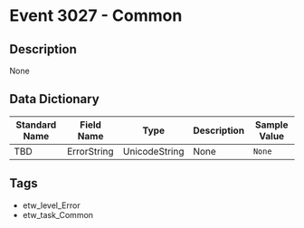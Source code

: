 # Event 3027 - Common

## Description
None

## Data Dictionary
|Standard Name|Field Name|Type|Description|Sample Value|
|---|---|---|---|---|
|TBD|ErrorString|UnicodeString|None|`None`|

## Tags
* etw_level_Error
* etw_task_Common
